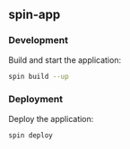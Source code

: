 ## spin-app

### Development

Build and start the application:

```bash
spin build --up
```

### Deployment

Deploy the application:

```bash
spin deploy
```
